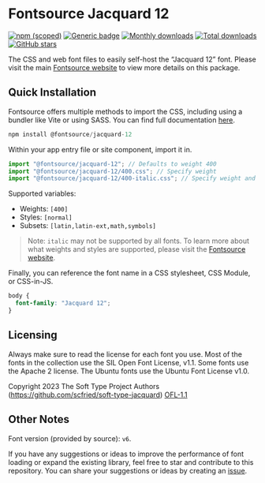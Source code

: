 # Fontsource Jacquard 12

[![npm (scoped)](https://img.shields.io/npm/v/@fontsource/jacquard-12?color=brightgreen)](https://www.npmjs.com/package/@fontsource/jacquard-12) [![Generic badge](https://img.shields.io/badge/fontsource-passing-brightgreen)](https://github.com/fontsource/fontsource) [![Monthly downloads](https://badgen.net/npm/dm/@fontsource/jacquard-12)](https://github.com/fontsource/fontsource) [![Total downloads](https://badgen.net/npm/dt/@fontsource/jacquard-12)](https://github.com/fontsource/fontsource) [![GitHub stars](https://img.shields.io/github/stars/fontsource/fontsource.svg?style=social&label=Star)](https://github.com/fontsource/fontsource/stargazers)

The CSS and web font files to easily self-host the “Jacquard 12” font. Please visit the main [Fontsource website](https://fontsource.org/fonts/jacquard-12) to view more details on this package.

## Quick Installation

Fontsource offers multiple methods to import the CSS, including using a bundler like Vite or using SASS. You can find full documentation [here](https://fontsource.org/docs/getting-started/introduction).

```javascript
npm install @fontsource/jacquard-12
```

Within your app entry file or site component, import it in.

```javascript
import "@fontsource/jacquard-12"; // Defaults to weight 400
import "@fontsource/jacquard-12/400.css"; // Specify weight
import "@fontsource/jacquard-12/400-italic.css"; // Specify weight and style
```

Supported variables:
- Weights: `[400]`
- Styles: `[normal]`
- Subsets: `[latin,latin-ext,math,symbols]`

> Note: `italic` may not be supported by all fonts. To learn more about what weights and styles are supported, please visit the [Fontsource website](https://fontsource.org/fonts/jacquard-12).

Finally, you can reference the font name in a CSS stylesheet, CSS Module, or CSS-in-JS.

```css
body {
  font-family: "Jacquard 12";
}
```

## Licensing
Always make sure to read the license for each font you use. Most of the fonts in the collection use the SIL Open Font License, v1.1. Some fonts use the Apache 2 license. The Ubuntu fonts use the Ubuntu Font License v1.0.

Copyright 2023 The Soft Type Project Authors (https://github.com/scfried/soft-type-jacquard)
[OFL-1.1](http://scripts.sil.org/OFL)

## Other Notes
Font version (provided by source): `v6`.

If you have any suggestions or ideas to improve the performance of font loading or expand the existing library, feel free to star and contribute to this repository. You can share your suggestions or ideas by creating an [issue](https://github.com/fontsource/fontsource/issues).